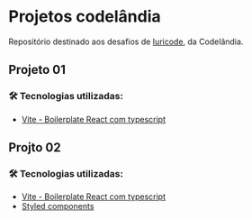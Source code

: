 # Projetos codelândia

Repositório destinado aos desafios de [Iuricode](https://github.com/iuricode), da Codelândia.

## Projeto 01

### 🛠 Tecnologias utilizadas:

- [Vite - Boilerplate React com typescript](https://vitejs.dev/)

## Projto 02

### 🛠 Tecnologias utilizadas:

- [Vite - Boilerplate React com typescript](https://vitejs.dev/)
- [Styled components](https://styled-components.com/)